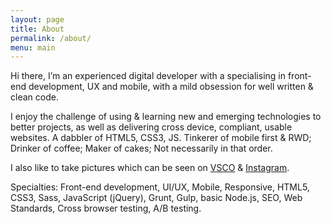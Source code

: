 ```yaml
---
layout: page
title: About
permalink: /about/
menu: main
---
```


Hi there, I&rsquo;m an experienced digital developer with a specialising in front-end development, UX and mobile, with a mild obsession for well written &amp; clean code.

I enjoy the challenge of using &amp; learning new and emerging technologies to better projects, as well as delivering cross device, compliant, usable websites. A dabbler of HTML5, CSS3, JS. Tinkerer of mobile first &amp; RWD; Drinker of coffee; Maker of cakes; Not necessarily in that order.

I also like to take pictures which can be seen on [VSCO](http://jibubo.vsco.co) &amp; [Instagram](http://instagram.com/jibubo).

Specialties: Front-end development, UI/UX, Mobile, Responsive, HTML5, CSS3, Sass, JavaScript (jQuery), Grunt, Gulp, basic Node.js, SEO, Web Standards, Cross browser testing, A/B testing.
